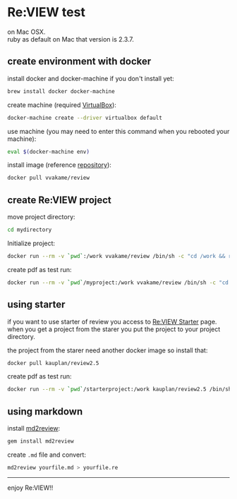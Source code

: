 # Re:VIEW test

on Mac OSX.  
ruby as default on Mac that version is 2.3.7.  

## create environment with docker

install docker and docker-machine if you don't install yet:

```bash
brew install docker docker-machine
```

create machine (required [VirtualBox](https://www.virtualbox.org/)):  

```bash
docker-machine create --driver virtualbox default
```

use machine (you may need to enter this command when you rebooted your machine):
```bash
eval $(docker-machine env)
```

install image (reference [repository](https://github.com/vvakame/docker-review)):  

```bash
docker pull vvakame/review
```

## create Re:VIEW project

move project directory:

```bash
cd mydirectory
```

Initialize project:

```bash
docker run --rm -v `pwd`:/work vvakame/review /bin/sh -c "cd /work && review-init myproject"
```

create pdf as test run:

```bash
docker run --rm -v `pwd`/myproject:/work vvakame/review /bin/sh -c "cd /work && review-pdfmaker config.yml"
```

## using starter

if you want to use starter of review you access to [Re:VIEW Starter](https://kauplan.org/reviewstarter/) page.  
when you get a project from the starer you put the project to your project directory.  

the project from the starer need another docker image so install that:

```bash
docker pull kauplan/review2.5
```

create pdf as test run:

```bash
docker run --rm -v `pwd`/starterproject:/work kauplan/review2.5 /bin/sh -c "cd /work && review-pdfmaker config.yml"
```

## using markdown

install [md2review](https://github.com/takahashim/md2review):

```bash
gem install md2review
```

create `.md` file and convert:

```bash
md2review yourfile.md > yourfile.re
```

---

enjoy Re:VIEW!!
